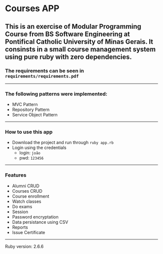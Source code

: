 # Courses APP

## This is an exercise of Modular Programming Course from BS Software Engineering at Pontifical Catholic University of Minas Gerais. It consinsts in a small course management system using pure **ruby with zero dependencies**.

### The requirements can be seen in `requirements/requirements.pdf`
<hr>

### The following patterns were implemented:

* MVC Pattern
* Repository Pattern
* Service Object Pattern
<hr>

### How to use this app
* Download the project and run through `ruby app.rb`
* Login using the credentials
  * login: `joão`
  * pwd: `123456`

<hr>

### Features

* Alumni CRUD
* Courses CRUD
* Course enrollment
* Watch classes
* Do exams
* Session
* Password encryptation
* Data persistance using CSV
* Reports
* Issue Certificate
<hr>
Ruby version: 2.6.6
